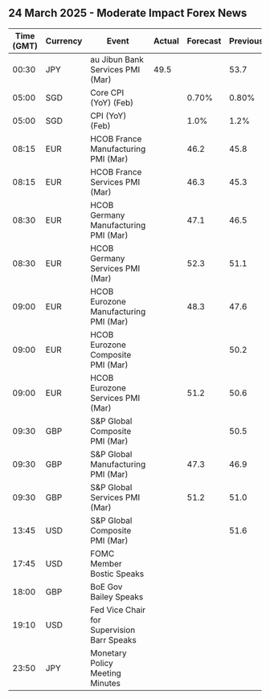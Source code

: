 ## 24 March 2025 - Moderate Impact Forex News

| Time (GMT) | Currency | Event | Actual | Forecast | Previous |
|------|----------|-------|--------|----------|----------|
| 00:30 | JPY | au Jibun Bank Services PMI (Mar) | 49.5 |  | 53.7 |
| 05:00 | SGD | Core CPI (YoY) (Feb) |  | 0.70% | 0.80% |
| 05:00 | SGD | CPI (YoY) (Feb) |  | 1.0% | 1.2% |
| 08:15 | EUR | HCOB France Manufacturing PMI (Mar) |  | 46.2 | 45.8 |
| 08:15 | EUR | HCOB France Services PMI (Mar) |  | 46.3 | 45.3 |
| 08:30 | EUR | HCOB Germany Manufacturing PMI (Mar) |  | 47.1 | 46.5 |
| 08:30 | EUR | HCOB Germany Services PMI (Mar) |  | 52.3 | 51.1 |
| 09:00 | EUR | HCOB Eurozone Manufacturing PMI (Mar) |  | 48.3 | 47.6 |
| 09:00 | EUR | HCOB Eurozone Composite PMI (Mar) |  |  | 50.2 |
| 09:00 | EUR | HCOB Eurozone Services PMI (Mar) |  | 51.2 | 50.6 |
| 09:30 | GBP | S&P Global Composite PMI (Mar) |  |  | 50.5 |
| 09:30 | GBP | S&P Global Manufacturing PMI (Mar) |  | 47.3 | 46.9 |
| 09:30 | GBP | S&P Global Services PMI (Mar) |  | 51.2 | 51.0 |
| 13:45 | USD | S&P Global Composite PMI (Mar) |  |  | 51.6 |
| 17:45 | USD | FOMC Member Bostic Speaks |  |  |  |
| 18:00 | GBP | BoE Gov Bailey Speaks |  |  |  |
| 19:10 | USD | Fed Vice Chair for Supervision Barr Speaks |  |  |  |
| 23:50 | JPY | Monetary Policy Meeting Minutes |  |  |  |
